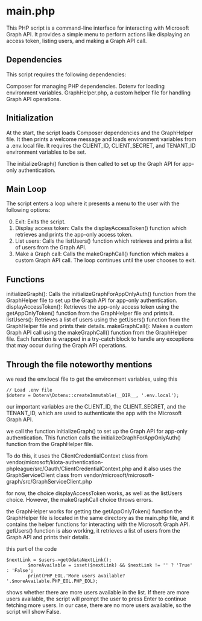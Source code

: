 # main.php
This PHP script is a command-line interface for interacting with Microsoft Graph API. It provides a simple menu to perform actions like displaying an access token, listing users, and making a Graph API call.

## Dependencies
This script requires the following dependencies:

Composer for managing PHP dependencies.
Dotenv for loading environment variables.
GraphHelper.php, a custom helper file for handling Graph API operations.
## Initialization
At the start, the script loads Composer dependencies and the GraphHelper file. It then prints a welcome message and loads environment variables from a .env.local file. It requires the CLIENT_ID, CLIENT_SECRET, and TENANT_ID environment variables to be set.

The initializeGraph() function is then called to set up the Graph API for app-only authentication.

## Main Loop
The script enters a loop where it presents a menu to the user with the following options:

0. Exit: Exits the script.
1. Display access token: Calls the displayAccessToken() function which retrieves and prints the app-only access token.
2. List users: Calls the listUsers() function which retrieves and prints a list of users from the Graph API.
3. Make a Graph call: Calls the makeGraphCall() function which makes a custom Graph API call.
The loop continues until the user chooses to exit.

## Functions
initializeGraph(): Calls the initializeGraphForAppOnlyAuth() function from the GraphHelper file to set up the Graph API for app-only authentication.
displayAccessToken(): Retrieves the app-only access token using the getAppOnlyToken() function from the GraphHelper file and prints it.
listUsers(): Retrieves a list of users using the getUsers() function from the GraphHelper file and prints their details.
makeGraphCall(): Makes a custom Graph API call using the makeGraphCall() function from the GraphHelper file.
Each function is wrapped in a try-catch block to handle any exceptions that may occur during the Graph API operations.

## Through the file noteworthy mentions
we read the env.local file to get the environment variables, using this 

```
// Load .env file
$dotenv = Dotenv\Dotenv::createImmutable(__DIR__, '.env.local');
```

our important variables are the CLIENT_ID, the CLIENT_SECRET, and the TENANT_ID, which are used to authenticate the app with the Microsoft Graph API.

we call the function initializeGraph() to set up the Graph API for app-only authentication. This function calls the initializeGraphForAppOnlyAuth() function from the GraphHelper file.

To do this, it uses the ClientCredentialContext class from vendor/microsoft/kiota-authentication-phpleague/src/Oauth/ClientCredentialContext.php
and it also uses the GraphServiceClient class from vendor/microsoft/microsoft-graph/src/GraphServiceClient.php

for now, the choice displayAccessToken works, as well as the listUsers choice. However, the makeGraphCall choice throws errors.

the GraphHelper works for getting the getAppOnlyToken() function
the GraphHelper file is located in the same directory as the main.php file, and it contains the helper functions for interacting with the Microsoft Graph API.
getUsers() function is also working, it retrieves a list of users from the Graph API and prints their details.

this part of the code

```
$nextLink = $users->getOdataNextLink();
        $moreAvailable = isset($nextLink) && $nextLink != '' ? 'True' : 'False';
        print(PHP_EOL.'More users available? '.$moreAvailable.PHP_EOL.PHP_EOL);
```

shows whether there are more users available in the list. If there are more users available, the script will prompt the user to press Enter to continue fetching more users. In our case, there are no more users available, so the script will show False.
